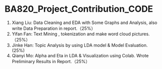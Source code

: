 # BA820_Project_Contribution_CODE
1. Xiang Liu: Data Cleaning and EDA with Some Graphs and Analysis, also write Data Preparation in report.（25%）
2. Yifan Fan: Text Mining , tokenization and make word cloud pictures.（25%）
3. Jinke Han: Topic Analysis by using LDA model & Model Evaluation. (25%)
4. Qianyi Mo: Alpha and Eta in LDA & Visualization using Colab. Wrote Preliminary Results in Report.（25%）
